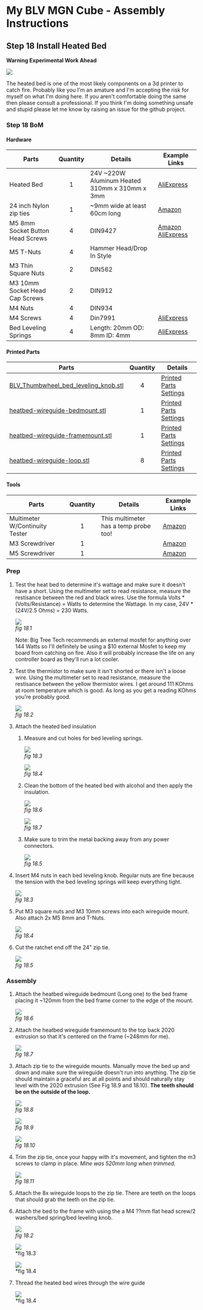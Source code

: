 # My BLV MGN Cube - Assembly Instructions

## Step 18 Install Heated Bed

**Warning Experimental Work Ahead**

![](img/all-hardHat.png)

The heated bed is one of the most likely components on a 3d printer to catch fire. Probably like you I'm an amature and I'm accepting the risk for myself on what I'm doing here. If you aren't comfortable doing the same then please consult a professional. If you think I'm doing something unsafe and stupid please let me know by raising an issue for the github project.

### Step 18 BoM

#### Hardware
| Parts     | Quantity | Details | Example Links |
|-----------|:--------:|---------|---------------|
| Heated Bed | 1 | 24V ~220W Aluminum Heated 310mm x 310mm x 3mm | [AliExpress](https://s.click.aliexpress.com/e/_Aq7W5i) |
| 24 inch Nylon zip ties | 1 | ~9mm wide at least 60cm long | [Amazon](https://www.lowes.com/pd/Utilitech-15-Pack-24-in-Cable-Ties/50005756) |
| M5 8mm Socket Button Head Screws | 4 | DIN9427 | [Amazon](https://amzn.to/3txrazT) [AliExpress](https://s.click.AliExpress.com/e/_ASWaER) |
| M5 T-Nuts | 4 | Hammer Head/Drop In Style | |
| M3 Thin Square Nuts | 2 | DIN562 | |
| M3 10mm Socket Head Cap Screws | 2 | DIN912 | |
| M4 Nuts | 4 | DIN934 | |
| M4 Screws | 4 | Din7991 | [AliExpress](https://s.click.aliexpress.com/e/_A1aLOM) |
| Bed Leveling Springs | 4 | Length: 20mm OD: 8mm ID: 4mm | [AliExpress](https://www.amazon.com/gp/product/B07QCN4LB9/ref=ppx_yo_dt_b_search_asin_title?ie=UTF8&psc=1) |

#### Printed Parts
| Parts     | Quantity | Details |
|-----------|:--------:|---------|
| [BLV_Thumbwheel_bed_leveling_knob.stl](../../parts/extra/bedadjuster/BLV_Thumbwheel_bed_leveling_knob.stl) | 4 | [Printed Parts Settings](../partsSettings.md) |
| [heatbed-wireguide-bedmount.stl](../../parts/extra/heated-bed-cable-manager/heatbed-wireguide-bedmount.stl) | 1 | [Printed Parts Settings](../partsSettings.md) |
| [heatbed-wireguide-framemount.stl](../../parts/extra/heated-bed-cable-manager/heatbed-wireguide-framemount.stl) | 1 | [Printed Parts Settings](../partsSettings.md) |
| [heatbed-wireguide-loop.stl](../../parts/extra/heated-bed-cable-manager/heatbed-wireguide-loop.stl) | 8 | [Printed Parts Settings](../partsSettings.md) |

#### Tools
| Parts     | Quantity | Details | Example Links |
|-----------|:--------:|---------|---------------|
| Multimeter W/Continuity Tester | 1 | This multimeter has a temp probe too! | [Amazon](https://amzn.to/3sxUjeT) |
| M3 Screwdriver | 1 | | [Amazon](https://amzn.to/3qNmEgs) |
| M5 Screwdriver | 1 | | [Amazon](https://amzn.to/3qNmEgs) |

### Prep
1. Test the heat bed to determine it's wattage and make sure it doesn't have a short. Using the multimeter set to read resistance, measure the restisance between the red and black wires. Use the formula Volts * (Volts/Resistance) = Watts to determine the Wattage. In my case, 24V * (24V/2.5 Ohms) = 230 Watts.

    ![](img/18-TestHeatedBed.JPG)\
    *fig 18.1*

    Note: Big Tree Tech recommends an external mosfet for anything over 144 Watts so I'll definitely be using a $10 external Mosfet to keep my board from catching on fire. Also it will probably increase the life on any controller board as they'll run a lot cooler.

2. Test the thermistor to make sure it isn't shorted or there isn't a loose wire. Using the multimeter set to read resistance, measure the restisance between the yellow thermistor wires. I get around 111 KOhms at room temperature which is good. As long as you get a reading KOhms you're probably good.

    ![](img/18-TestBedThermistor.JPG)\
    *fig 18.2*

3. Attach the heated bed insulation
    1. Measure and cut holes for bed leveling springs.

        ![](img/18-HBInsulationHoles1.JPG)\
        *fig 18.3*

        ![](img/18-HBInsulationHoles2.JPG)\
        *fig 18.4*

    2. Clean the bottom of the heated bed with alcohol and then apply the insulation.

        ![](img/18-HBAlcoholPrep.JPG)\
        *fig 18.6*

        ![](img/18-HBwInsulation.JPG)\
        *fig 18.7*

    3. Make sure to trim the metal backing away from any power connectors.

        ![](img/18-HBInsulationTrimFromPower.JPG)\
        *fig 18.5*

4. Insert M4 nuts in each bed leveling knob. Regular nuts are fine because the tension with the bed leveling springs will keep everything tight.

    ![](img/18-M4NutInLevelKnob.JPG)\
    *fig 18.3*

5. Put M3 square nuts and M3 10mm screws into each wireguide mount. Also attach 2x M5 8mm and T-Nuts.

    ![](img/18-WireguidePrep.JPG)\
    *fig 18.4*

6. Cut the ratchet end off the 24" zip tie.

    ![](img/18-CutRatchetOffZiptie.JPG)\
    *fig 18.5*

### Assembly
1. Attach the heatbed wireguide bedmount (Long one) to the bed frame placing it ~120mm from the bed frame corner to the edge of the mount.

    ![](img/18-AttachBedframeMount.JPG)\
    *fig 18.6*

2. Attach the heatbed wireguide framemount to the top back 2020 extrusion so that it's centered on the frame (~248mm for me).

    ![](img/18-AttachFrameMount.JPG)\
    *fig 18.7*

3. Attach zip tie to the wireguide mounts. Manually move the bed up and down and make sure the wireguide doesn't run into anything. The zip tie should maintain a graceful arc at all points and should naturally stay level with the 2020 extrusion (See Fig 18.9 and 18.10). **The teeth should be on the outside of the loop.**

    ![](img/18-AttachZipTie.JPG)\
    *fig 18.8*

    ![](img/18-ZipTieTop.JPG)\
    *fig 18.9*

    ![](img/18-ZipTieBottom.JPG)\
    *fig 18.10*

4. Trim the zip tie, once your happy with it's movement, and tighten the m3 screws to clamp in place. *Mine was 520mm long when trimmed.*

    ![](img/18-TrimZipTie.JPG)\
    *fig 18.11*

5. Attach the 8x wireguide loops to the zip tie. There are teeth on the loops that should grab the teeth on the zip tie.


5. Attach the bed to the frame with using the a M4 ??mm flat head screw/2 washers/bed spring/bed leveling knob.

    ![](img/18-XXX.JPG)\
    *fig 18.2*

    ![](img/18-XXX.JPG)\
    *fig 18.3

    ![](img/18-XXX.JPG)\
    *fig 18.4

5. Thread the heated bed wires through the wire guide

    ![](img/18-XXX.JPG)\
    *fig 18.4


